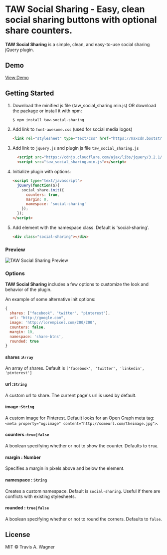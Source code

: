# TAW Social Sharing - Easy, clean social sharing buttons with optional share counters.

**TAW Social Sharing** is a simple, clean, and easy-to-use social sharing jQuery plugin.

## Demo

[View Demo](https://codepen.io/trvswgnr/live/2a60000f245e63df73d3b4d0391bfb14)

## Getting Started

1. Download the minified js file (taw_social_sharing.min.js) OR download the package or install it with npm:
    
    ```bash
    $ npm install taw-social-sharing
    ```
    
2. Add link to `font-awesome.css` (used for social media logos)
    ```html
    <link rel="stylesheet" type="text/css" href="https://maxcdn.bootstrapcdn.com/font-awesome/4.7.0/css/font-awesome.min.css" />
    ```
3. Add link to `jquery.js` and plugin js file `taw_social_sharing.js`
    ```html
      <script src="https://cdnjs.cloudflare.com/ajax/libs/jquery/3.2.1/jquery.min.js"></script>
      <script src="taw_social_sharing.min.js"></script>
    ```
4. Initialize plugin with options:
    
    ```html
    <script type="text/javascript">
      jQuery(function($){
        social_share.init({
          counters: true,
          margin: 0,
          namespace: 'social-sharing'
        });
      });
    </script>
    ```
5. Add element with the namespace class. Default is 'social-sharing'.
    ```html
    <div class="social-sharing"></div>
    ```

### Preview
![TAW Social Sharing Preview](https://raw.githubusercontent.com/trvswgnr/taw-social-sharing/master/preview.png "TAW Social Sharing Preview")

### Options

**TAW Social Sharing** includes a few options to customize the look and behavior of the plugin.

An example of some alternative init options:
 
```javascript
{
  shares: ["facebook", "twitter", "pinterest"],
  url: "http://google.com",
  image: 'http://lorempixel.com/200/200',
  counters: false,
  margin: 10,
  namespace: 'share-btns',
  rounded: true
}
```

#### shares :`Array`

An array of shares. Default is `['facebook', 'twitter', 'linkedin', 'pinterest']`


#### url :`String`

A custom url to share. The current page's url is used by default.


#### image :`String`

A custom image for Pinterest. Default looks for an Open Graph meta tag: `<meta property="og:image" content="http://someurl.com/theimage.jpg">`.


#### counters :`true|false`

A boolean specifying whether or not to show the counter. Defaults to `true`.

#### margin : Number

Specifies a margin in pixels above and below the element.

#### namespace : `String`

Creates a custom namespace. Default is `social-sharing`. Useful if there are conflicts with existing stylesheets.

#### rounded : `true|false`

A boolean specifying whether or not to round the corners. Defaults to `false`.

## License

MIT © Travis A. Wagner
